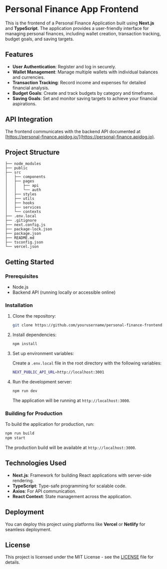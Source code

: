# Personal Finance App Frontend

This is the frontend of a Personal Finance Application built using **Next.js** and **TypeScript**. The application provides a user-friendly interface for managing personal finances, including wallet creation, transaction tracking, budget goals, and saving targets.

## Features

- **User Authentication**: Register and log in securely.
- **Wallet Management**: Manage multiple wallets with individual balances and currencies.
- **Transaction Tracking**: Record income and expenses for detailed financial analysis.
- **Budget Goals**: Create and track budgets by category and timeframe.
- **Saving Goals**: Set and monitor saving targets to achieve your financial aspirations.

## API Integration

The frontend communicates with the backend API documented at [https://personal-finance.apidog.io/](https://personal-finance.apidog.io).

## Project Structure

```
├── node_modules
├── public
├── src
│   ├── components
│   ├── pages
│   │   ├── api
│   │   └── auth
│   ├── styles
│   ├── utils
│   ├── hooks
│   ├── services
│   └── contexts
├── .env.local
├── .gitignore
├── next.config.js
├── package-lock.json
├── package.json
├── README.md
├── tsconfig.json
└── vercel.json
```

## Getting Started

### Prerequisites

- Node.js
- Backend API (running locally or accessible online)

### Installation

1. Clone the repository:

   ```bash
   git clone https://github.com/yourusername/personal-finance-frontend.git
   ```

2. Install dependencies:

   ```bash
   npm install
   ```

3. Set up environment variables:

   Create a `.env.local` file in the root directory with the following variables:

   ```bash
   NEXT_PUBLIC_API_URL=http://localhost:3001
   ```

4. Run the development server:

   ```bash
   npm run dev
   ```

   The application will be running at `http://localhost:3000`.

### Building for Production

To build the application for production, run:

```bash
npm run build
npm start
```

The production build will be available at `http://localhost:3000`.

## Technologies Used

- **Next.js**: Framework for building React applications with server-side rendering.
- **TypeScript**: Type-safe programming for scalable code.
- **Axios**: For API communication.
- **React Context**: State management across the application.

## Deployment

You can deploy this project using platforms like **Vercel** or **Netlify** for seamless deployment.

## License

This project is licensed under the MIT License - see the [LICENSE](LICENSE) file for details.